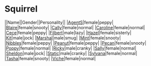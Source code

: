# Squirrel

||Name||Gender||Personality||
|[AgentS](github.com/lindsaygelle/animalcrossing/villager/squirrel/agents)|female|peppy|
|[Blaire](github.com/lindsaygelle/animalcrossing/villager/squirrel/blaire)|female|snooty|
|[Cally](github.com/lindsaygelle/animalcrossing/villager/squirrel/cally)|female|normal|
|[Caroline](github.com/lindsaygelle/animalcrossing/villager/squirrel/caroline)|female|normal|
|[Cece](github.com/lindsaygelle/animalcrossing/villager/squirrel/cece)|female|peppy|
|[Filbert](github.com/lindsaygelle/animalcrossing/villager/squirrel/filbert)|male|lazy|
|[Hazel](github.com/lindsaygelle/animalcrossing/villager/squirrel/hazel)|female|sisterly|
|[Kit](github.com/lindsaygelle/animalcrossing/villager/squirrel/kit)|male|jock|
|[Marshal](github.com/lindsaygelle/animalcrossing/villager/squirrel/marshal)|male|smug|
|[Mint](github.com/lindsaygelle/animalcrossing/villager/squirrel/mint)|female|snooty|
|[Nibbles](github.com/lindsaygelle/animalcrossing/villager/squirrel/nibbles)|female|peppy|
|[Peanut](github.com/lindsaygelle/animalcrossing/villager/squirrel/peanut)|female|peppy|
|[Pecan](github.com/lindsaygelle/animalcrossing/villager/squirrel/pecan)|female|snooty|
|[Poppy](github.com/lindsaygelle/animalcrossing/villager/squirrel/poppy)|female|normal|
|[Ricky](github.com/lindsaygelle/animalcrossing/villager/squirrel/ricky)|male|cranky|
|[Sally](github.com/lindsaygelle/animalcrossing/villager/squirrel/sally)|female|normal|
|[Sheldon](github.com/lindsaygelle/animalcrossing/villager/squirrel/sheldon)|male|jock|
|[Static](github.com/lindsaygelle/animalcrossing/villager/squirrel/static)|male|cranky|
|[Sylvana](github.com/lindsaygelle/animalcrossing/villager/squirrel/sylvana)|female|normal|
|[Tasha](github.com/lindsaygelle/animalcrossing/villager/squirrel/tasha)|female|snooty|
|[Viche](github.com/lindsaygelle/animalcrossing/villager/squirrel/viche)|female|normal|
